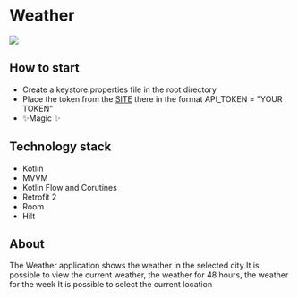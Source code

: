 # Weather

![](https://media.giphy.com/media/wN9tDH23KyfQ96qy9z/giphy.gif)

## How to start
- Create a keystore.properties file in the root directory
- Place the token from the [SITE](https://openweathermap.org/api) there in the format API_TOKEN = "YOUR TOKEN"
- ✨Magic ✨

## Technology stack

- Kotlin
- MVVM
- Kotlin Flow and Corutines
- Retrofit 2
- Room
- Hilt

## About

The Weather application shows the weather in the selected city
It is possible to view the current weather, the weather for 48 hours, the weather for the week
It is possible to select the current location
